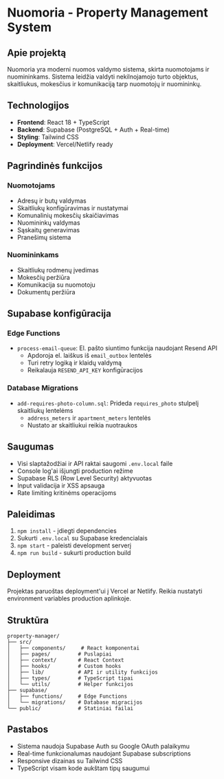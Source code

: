# Nuomoria - Property Management System

## Apie projektą
Nuomoria yra moderni nuomos valdymo sistema, skirta nuomotojams ir nuomininkams. Sistema leidžia valdyti nekilnojamojo turto objektus, skaitliukus, mokesčius ir komunikaciją tarp nuomotojų ir nuomininkų.

## Technologijos
- **Frontend**: React 18 + TypeScript
- **Backend**: Supabase (PostgreSQL + Auth + Real-time)
- **Styling**: Tailwind CSS
- **Deployment**: Vercel/Netlify ready

## Pagrindinės funkcijos

### Nuomotojams
- Adresų ir butų valdymas
- Skaitliukų konfigūravimas ir nustatymai
- Komunalinių mokesčių skaičiavimas
- Nuomininkų valdymas
- Sąskaitų generavimas
- Pranešimų sistema

### Nuomininkams
- Skaitliukų rodmenų įvedimas
- Mokesčių peržiūra
- Komunikacija su nuomotoju
- Dokumentų peržiūra

## Supabase konfigūracija

### Edge Functions
- `process-email-queue`: El. pašto siuntimo funkcija naudojant Resend API
  - Apdoroja el. laiškus iš `email_outbox` lentelės
  - Turi retry logiką ir klaidų valdymą
  - Reikalauja `RESEND_API_KEY` konfigūracijos

### Database Migrations
- `add-requires-photo-column.sql`: Prideda `requires_photo` stulpelį skaitliukų lentelėms
  - `address_meters` ir `apartment_meters` lentelės
  - Nustato ar skaitliukui reikia nuotraukos

## Saugumas
- Visi slaptažodžiai ir API raktai saugomi `.env.local` faile
- Console log'ai išjungti production režime
- Supabase RLS (Row Level Security) aktyvuotas
- Input validacija ir XSS apsauga
- Rate limiting kritinėms operacijoms

## Paleidimas
1. `npm install` - įdiegti dependencies
2. Sukurti `.env.local` su Supabase kredencialais
3. `npm start` - paleisti development serverį
4. `npm run build` - sukurti production build

## Deployment
Projektas paruoštas deployment'ui į Vercel ar Netlify. Reikia nustatyti environment variables production aplinkoje.

## Struktūra
```
property-manager/
├── src/
│   ├── components/     # React komponentai
│   ├── pages/         # Puslapiai
│   ├── context/       # React Context
│   ├── hooks/         # Custom hooks
│   ├── lib/           # API ir utility funkcijos
│   ├── types/         # TypeScript tipai
│   └── utils/         # Helper funkcijos
├── supabase/
│   ├── functions/     # Edge Functions
│   └── migrations/    # Database migracijos
└── public/            # Statiniai failai
```

## Pastabos
- Sistema naudoja Supabase Auth su Google OAuth palaikymu
- Real-time funkcionalumas naudojant Supabase subscriptions
- Responsive dizainas su Tailwind CSS
- TypeScript visam kode aukštam tipų saugumui
